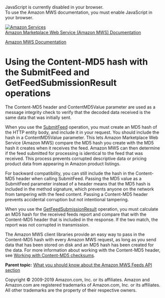 <div id="MWSDX_noscript">

JavaScript is currently disabled in your browser.  
To use the Amazon MWS documentation, you must enable JavaScript in your
browser.

</div>

<div id="MWSDX_divtop">

[![Amazon
Services](https://images-na.ssl-images-amazon.com/images/G/08/mwsportal/fr_FR/amazonservices.gif
"Amazon Services")](http://services.amazon.fr)  
<span id="MWSDX_titlebar">[Amazon Marketplace Web Service (Amazon MWS)
Documentation](https://developer.amazonservices.fr/gp/mws/docs.html)</span>

</div>

<div id="MWSDX_divbottom">

<div id="MWSDX_divleft">

<div id="MWSDX_toc">

</div>

</div>

<div id="MWSDX_divright">

<div id="MWSDX_content">

<span id="MWSDX_breadcrumbs">[Amazon MWS
Documentation](https://developer.amazonservices.fr/gp/mws/docs.html)</span>

# Using the Content-MD5 hash with the SubmitFeed and GetFeedSubmissionResult operations

<div class="body conbody">

The Content-MD5 header and
<span class="keyword parmname">ContentMD5Value</span> parameter are used
as a message integrity check to verify that the decoded data received is
the same data that was initially sent.

When you use the [SubmitFeed](../feeds/Feeds_SubmitFeed.md) operation,
you must create an MD5 hash of the HTTP entity body, and include it in
your request. You should include the hash in a
<span class="keyword parmname">ContentMD5Value</span> parameter. This
lets <span class="ph">Amazon Marketplace Web Service (Amazon MWS)</span>
compare the MD5 hash you create with the MD5 hash it creates when it
receives the feed. <span class="ph">Amazon MWS</span> can then determine
if the feed submitted for processing is identical to the feed that was
received. This process prevents corrupted descriptive data or pricing
product data from appearing in Amazon product listings.

For backward compatibility, you can still include the hash in the
Content-MD5 header when calling
<span class="keyword apiname">SubmitFeed</span>. Passing the MD5 value
as a <span class="keyword apiname">SubmitFeed</span> parameter instead
of a header means that the MD5 hash is included in the method signature,
which prevents anyone on the network from tampering with the feed
content. Passing a Content-MD5 header prevents accidental corruption but
not intentional tampering.

When you use the
[GetFeedSubmissionResult](../feeds/Feeds_GetFeedSubmissionResult.md)
operation, you must calculate an MD5 hash for the received feeds report
and compare that with the Content-MD5 header that is included in the
response. If the two match, the report was not corrupted in
transmission.

The <span class="ph">Amazon MWS</span> client libraries provide an easy
way to pass in the Content-MD5 hash with every <span class="ph">Amazon
MWS</span> request, as long as you send data that has been stored on
disk and an MD5 hash has been created for the data. For more information
about working with the Content-MD5 header, see [Working with Content-MD5
checksums](../dev_guide/DG_MD5.md).

</div>

<div class="related-links">

<div class="familylinks">

<div class="parentlink">

**Parent topic:** [What you should know about the Amazon MWS Feeds API
section](../feeds/Feeds_Overview.md)

</div>

</div>

</div>

<div id="MWSDX_footer">

Copyright © 2009-2019 Amazon.com, Inc. or its affiliates. Amazon and
Amazon.com are registered trademarks of Amazon.com, Inc. or its
affiliates. All other trademarks are the property of their respective
owners.

</div>

</div>

</div>

<div style="clear: both;">

</div>

</div>
